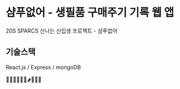 # 샴푸없어 - 생필품 구매주기 기록 웹 앱
20S SPARCS 신나는 신입생 프로젝트 - 샴푸없어

## 기술스택
React.js / Express / mongoDB

🥔🧅🥕🧄🍌🥛🌶🍄🧻🧴
